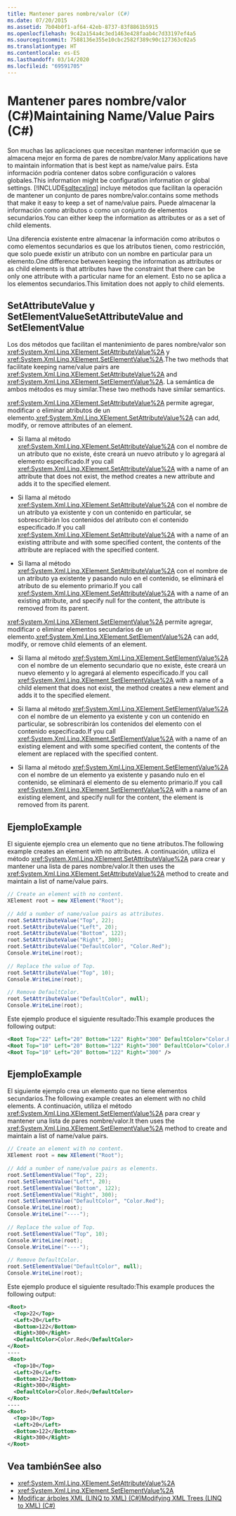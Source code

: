 ```yaml
---
title: Mantener pares nombre/valor (C#)
ms.date: 07/20/2015
ms.assetid: 7b04b0f1-af64-42eb-8737-83f8861b5915
ms.openlocfilehash: 9c42a154a4c3ed1463e428faab4c7d33197ef4a5
ms.sourcegitcommit: 7588136e355e10cbc2582f389c90c127363c02a5
ms.translationtype: HT
ms.contentlocale: es-ES
ms.lasthandoff: 03/14/2020
ms.locfileid: "69591705"
---
```

# <a name="maintaining-namevalue-pairs-c"></a><span data-ttu-id="913c6-102">Mantener pares nombre/valor (C#)</span><span class="sxs-lookup"><span data-stu-id="913c6-102">Maintaining Name/Value Pairs (C#)</span></span>
<span data-ttu-id="913c6-103">Son muchas las aplicaciones que necesitan mantener información que se almacena mejor en forma de pares de nombre/valor.</span><span class="sxs-lookup"><span data-stu-id="913c6-103">Many applications have to maintain information that is best kept as name/value pairs.</span></span> <span data-ttu-id="913c6-104">Esta información podría contener datos sobre configuración o valores globales.</span><span class="sxs-lookup"><span data-stu-id="913c6-104">This information might be configuration information or global settings.</span></span> [!INCLUDE[sqltecxlinq](~/includes/sqltecxlinq-md.md)] <span data-ttu-id="913c6-105">incluye métodos que facilitan la operación de mantener un conjunto de pares nombre/valor.</span><span class="sxs-lookup"><span data-stu-id="913c6-105">contains some methods that make it easy to keep a set of name/value pairs.</span></span> <span data-ttu-id="913c6-106">Puede almacenar la información como atributos o como un conjunto de elementos secundarios.</span><span class="sxs-lookup"><span data-stu-id="913c6-106">You can either keep the information as attributes or as a set of child elements.</span></span>  
  
 <span data-ttu-id="913c6-107">Una diferencia existente entre almacenar la información como atributos o como elementos secundarios es que los atributos tienen, como restricción, que solo puede existir un atributo con un nombre en particular para un elemento.</span><span class="sxs-lookup"><span data-stu-id="913c6-107">One difference between keeping the information as attributes or as child elements is that attributes have the constraint that there can be only one attribute with a particular name for an element.</span></span> <span data-ttu-id="913c6-108">Esto no se aplica a los elementos secundarios.</span><span class="sxs-lookup"><span data-stu-id="913c6-108">This limitation does not apply to child elements.</span></span>  
  
## <a name="setattributevalue-and-setelementvalue"></a><span data-ttu-id="913c6-109">SetAttributeValue y SetElementValue</span><span class="sxs-lookup"><span data-stu-id="913c6-109">SetAttributeValue and SetElementValue</span></span>  
 <span data-ttu-id="913c6-110">Los dos métodos que facilitan el mantenimiento de pares nombre/valor son <xref:System.Xml.Linq.XElement.SetAttributeValue%2A> y <xref:System.Xml.Linq.XElement.SetElementValue%2A>.</span><span class="sxs-lookup"><span data-stu-id="913c6-110">The two methods that facilitate keeping name/value pairs are <xref:System.Xml.Linq.XElement.SetAttributeValue%2A> and <xref:System.Xml.Linq.XElement.SetElementValue%2A>.</span></span> <span data-ttu-id="913c6-111">La semántica de ambos métodos es muy similar.</span><span class="sxs-lookup"><span data-stu-id="913c6-111">These two methods have similar semantics.</span></span>  
  
 <span data-ttu-id="913c6-112"><xref:System.Xml.Linq.XElement.SetAttributeValue%2A> permite agregar, modificar o eliminar atributos de un elemento.</span><span class="sxs-lookup"><span data-stu-id="913c6-112"><xref:System.Xml.Linq.XElement.SetAttributeValue%2A> can add, modify, or remove attributes of an element.</span></span>  
  
- <span data-ttu-id="913c6-113">Si llama al método <xref:System.Xml.Linq.XElement.SetAttributeValue%2A> con el nombre de un atributo que no existe, éste creará un nuevo atributo y lo agregará al elemento especificado.</span><span class="sxs-lookup"><span data-stu-id="913c6-113">If you call <xref:System.Xml.Linq.XElement.SetAttributeValue%2A> with a name of an attribute that does not exist, the method creates a new attribute and adds it to the specified element.</span></span>  
  
- <span data-ttu-id="913c6-114">Si llama al método <xref:System.Xml.Linq.XElement.SetAttributeValue%2A> con el nombre de un atributo ya existente y con un contenido en particular, se sobrescribirán los contenidos del atributo con el contenido especificado.</span><span class="sxs-lookup"><span data-stu-id="913c6-114">If you call <xref:System.Xml.Linq.XElement.SetAttributeValue%2A> with a name of an existing attribute and with some specified content, the contents of the attribute are replaced with the specified content.</span></span>  
  
- <span data-ttu-id="913c6-115">Si llama al método <xref:System.Xml.Linq.XElement.SetAttributeValue%2A> con el nombre de un atributo ya existente y pasando nulo en el contenido, se eliminará el atributo de su elemento primario.</span><span class="sxs-lookup"><span data-stu-id="913c6-115">If you call <xref:System.Xml.Linq.XElement.SetAttributeValue%2A> with a name of an existing attribute, and specify null for the content, the attribute is removed from its parent.</span></span>  
  
 <span data-ttu-id="913c6-116"><xref:System.Xml.Linq.XElement.SetElementValue%2A> permite agregar, modificar o eliminar elementos secundarios de un elemento.</span><span class="sxs-lookup"><span data-stu-id="913c6-116"><xref:System.Xml.Linq.XElement.SetElementValue%2A> can add, modify, or remove child elements of an element.</span></span>  
  
- <span data-ttu-id="913c6-117">Si llama al método <xref:System.Xml.Linq.XElement.SetElementValue%2A> con el nombre de un elemento secundario que no existe, éste creará un nuevo elemento y lo agregará al elemento especificado.</span><span class="sxs-lookup"><span data-stu-id="913c6-117">If you call <xref:System.Xml.Linq.XElement.SetElementValue%2A> with a name of a child element that does not exist, the method creates a new element and adds it to the specified element.</span></span>  
  
- <span data-ttu-id="913c6-118">Si llama al método <xref:System.Xml.Linq.XElement.SetElementValue%2A> con el nombre de un elemento ya existente y con un contenido en particular, se sobrescribirán los contenidos del elemento con el contenido especificado.</span><span class="sxs-lookup"><span data-stu-id="913c6-118">If you call <xref:System.Xml.Linq.XElement.SetElementValue%2A> with a name of an existing element and with some specified content, the contents of the element are replaced with the specified content.</span></span>  
  
- <span data-ttu-id="913c6-119">Si llama al método <xref:System.Xml.Linq.XElement.SetElementValue%2A> con el nombre de un elemento ya existente y pasando nulo en el contenido, se eliminará el elemento de su elemento primario.</span><span class="sxs-lookup"><span data-stu-id="913c6-119">If you call <xref:System.Xml.Linq.XElement.SetElementValue%2A> with a name of an existing element, and specify null for the content, the element is removed from its parent.</span></span>  
  
## <a name="example"></a><span data-ttu-id="913c6-120">Ejemplo</span><span class="sxs-lookup"><span data-stu-id="913c6-120">Example</span></span>  
 <span data-ttu-id="913c6-121">El siguiente ejemplo crea un elemento que no tiene atributos.</span><span class="sxs-lookup"><span data-stu-id="913c6-121">The following example creates an element with no attributes.</span></span> <span data-ttu-id="913c6-122">A continuación, utiliza el método <xref:System.Xml.Linq.XElement.SetAttributeValue%2A> para crear y mantener una lista de pares nombre/valor.</span><span class="sxs-lookup"><span data-stu-id="913c6-122">It then uses the <xref:System.Xml.Linq.XElement.SetAttributeValue%2A> method to create and maintain a list of name/value pairs.</span></span>  
  
```csharp  
// Create an element with no content.  
XElement root = new XElement("Root");  
  
// Add a number of name/value pairs as attributes.  
root.SetAttributeValue("Top", 22);  
root.SetAttributeValue("Left", 20);  
root.SetAttributeValue("Bottom", 122);  
root.SetAttributeValue("Right", 300);  
root.SetAttributeValue("DefaultColor", "Color.Red");  
Console.WriteLine(root);  
  
// Replace the value of Top.  
root.SetAttributeValue("Top", 10);  
Console.WriteLine(root);  
  
// Remove DefaultColor.  
root.SetAttributeValue("DefaultColor", null);  
Console.WriteLine(root);  
```  
  
 <span data-ttu-id="913c6-123">Este ejemplo produce el siguiente resultado:</span><span class="sxs-lookup"><span data-stu-id="913c6-123">This example produces the following output:</span></span>  
  
```xml  
<Root Top="22" Left="20" Bottom="122" Right="300" DefaultColor="Color.Red" />  
<Root Top="10" Left="20" Bottom="122" Right="300" DefaultColor="Color.Red" />  
<Root Top="10" Left="20" Bottom="122" Right="300" />  
```  
  
## <a name="example"></a><span data-ttu-id="913c6-124">Ejemplo</span><span class="sxs-lookup"><span data-stu-id="913c6-124">Example</span></span>  
 <span data-ttu-id="913c6-125">El siguiente ejemplo crea un elemento que no tiene elementos secundarios.</span><span class="sxs-lookup"><span data-stu-id="913c6-125">The following example creates an element with no child elements.</span></span> <span data-ttu-id="913c6-126">A continuación, utiliza el método <xref:System.Xml.Linq.XElement.SetElementValue%2A> para crear y mantener una lista de pares nombre/valor.</span><span class="sxs-lookup"><span data-stu-id="913c6-126">It then uses the <xref:System.Xml.Linq.XElement.SetElementValue%2A> method to create and maintain a list of name/value pairs.</span></span>  
  
```csharp  
// Create an element with no content.  
XElement root = new XElement("Root");  
  
// Add a number of name/value pairs as elements.  
root.SetElementValue("Top", 22);  
root.SetElementValue("Left", 20);  
root.SetElementValue("Bottom", 122);  
root.SetElementValue("Right", 300);  
root.SetElementValue("DefaultColor", "Color.Red");  
Console.WriteLine(root);  
Console.WriteLine("----");  
  
// Replace the value of Top.  
root.SetElementValue("Top", 10);  
Console.WriteLine(root);  
Console.WriteLine("----");  
  
// Remove DefaultColor.  
root.SetElementValue("DefaultColor", null);  
Console.WriteLine(root);  
```  
  
 <span data-ttu-id="913c6-127">Este ejemplo produce el siguiente resultado:</span><span class="sxs-lookup"><span data-stu-id="913c6-127">This example produces the following output:</span></span>  
  
```xml  
<Root>  
  <Top>22</Top>  
  <Left>20</Left>  
  <Bottom>122</Bottom>  
  <Right>300</Right>  
  <DefaultColor>Color.Red</DefaultColor>  
</Root>  
----  
<Root>  
  <Top>10</Top>  
  <Left>20</Left>  
  <Bottom>122</Bottom>  
  <Right>300</Right>  
  <DefaultColor>Color.Red</DefaultColor>  
</Root>  
----  
<Root>  
  <Top>10</Top>  
  <Left>20</Left>  
  <Bottom>122</Bottom>  
  <Right>300</Right>  
</Root>  
```  
  
## <a name="see-also"></a><span data-ttu-id="913c6-128">Vea también</span><span class="sxs-lookup"><span data-stu-id="913c6-128">See also</span></span>

- <xref:System.Xml.Linq.XElement.SetAttributeValue%2A>
- <xref:System.Xml.Linq.XElement.SetElementValue%2A>
- [<span data-ttu-id="913c6-129">Modificar árboles XML (LINQ to XML) (C#)</span><span class="sxs-lookup"><span data-stu-id="913c6-129">Modifying XML Trees (LINQ to XML) (C#)</span></span>](./in-memory-xml-tree-modification-vs-functional-construction-linq-to-xml.md)
